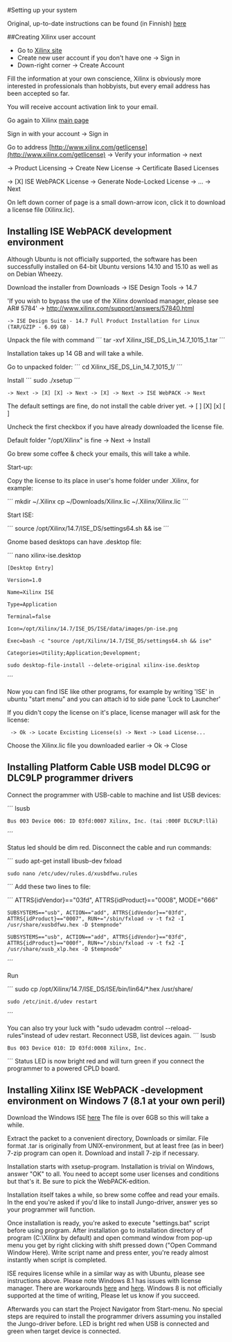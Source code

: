 #Setting up your system

Original, up-to-date instructions can be found (in Finnish) [here](https://kirjoitusalusta.fi/hacklab-x-digi-xilinx-ise)

##Creating Xilinx user account
  - Go to [Xilinx site](http://www.xilinx.com/)
  - Create new user account if you don't have one -> Sign in
  - Down-right corner -> Create Account

Fill the information at your own conscience, Xilinx is obviously more interested in professionals than hobbyists, but every email address has been accepted so far. 

You will receive account activation link to your email.

Go again to Xilinx [main page](http://www.xilinx.com/)

Sign in with your account -> Sign in

Go to address [http://www.xilinx.com/getlicense](http://www.xilinx.com/getlicense) -> Verify your information -> next

-> Product Licensing -> Create New License -> Certificate Based Licenses

-> [X] ISE WebPACK License -> Generate Node-Locked License -> ... -> Next

On left down corner of page is a small down-arrow icon, click it to download a license file (Xilinx.lic).

## Installing ISE WebPACK development environment

Although Ubuntu is not officially supported, the software has been successfully installed on 64-bit Ubuntu versions 14.10 and 15.10 as well as on Debian Wheezy.

Download the installer from Downloads -> ISE Design Tools -> 14.7

'If you wish to bypass the use of the Xilinx download manager, please see AR# 5784' -> http://www.xilinx.com/support/answers/57840.html

    -> ISE Design Suite - 14.7 Full Product Installation for Linux (TAR/GZIP - 6.09 GB)

Unpack the file with command 
´´´
tar -xvf Xilinx_ISE_DS_Lin_14.7_1015_1.tar
´´´

Installation takes up 14 GB and will take a while.

Go to unpacked folder: 
´´´
cd Xilinx_ISE_DS_Lin_14.7_1015_1/
´´´

Install
´´´
sudo ./xsetup
´´´

    -> Next -> [X] [X] -> Next -> [X] -> Next -> ISE WebPACK -> Next

The default settings are fine, do not install the cable driver yet. -> [ ] [X] [x] [ ]

Uncheck the first checkbox if you have already downloaded the license file.

Default folder "/opt/Xilinx" is fine -> Next -> Install

Go brew some coffee & check your emails, this will take a while.

Start-up:

Copy the license to its place in user's home folder under .Xilinx, for example: 

´´´
    mkdir ~/.Xilinx
    cp ~/Downloads/Xilinx.lic ~/.Xilinx/Xilinx.lic
´´´

Start ISE:

´´´
source /opt/Xilinx/14.7/ISE_DS/settings64.sh && ise
´´´

Gnome based desktops can have .desktop file:

´´´
    nano xilinx-ise.desktop
    
    [Desktop Entry]

    Version=1.0

    Name=Xilinx ISE

    Type=Application

    Terminal=false

    Icon=/opt/Xilinx/14.7/ISE_DS/ISE/data/images/pn-ise.png

    Exec=bash -c "source /opt/Xilinx/14.7/ISE_DS/settings64.sh && ise"

    Categories=Utility;Application;Development;

    sudo desktop-file-install --delete-original xilinx-ise.desktop
´´´
    
Now you can find ISE like other programs, for example by writing 'ISE' in ubuntu "start menu" and you can attach id to side pane 'Lock to Launcher'

If you didn't copy the license on it's place, license manager will ask for the license:

     -> Ok -> Locate Excisting License(s) -> Next -> Load License...

Choose the Xilinx.lic file you downloaded earlier -> Ok -> Close


## Installing Platform Cable USB model DLC9G or DLC9LP programmer drivers

Connect the programmer with USB-cable to machine and list USB devices:

´´´
    lsusb

    Bus 003 Device 006: ID 03fd:0007 Xilinx, Inc. (tai :000F DLC9LP:llä)
´´´

Status led should be dim red. Disconnect the cable and run commands:

´´´
    sudo apt-get install libusb-dev fxload

    sudo nano /etc/udev/rules.d/xusbdfwu.rules
´´´
Add these two lines to file:

´´´
    ATTRS{idVendor}=="03fd", ATTRS{idProduct}=="0008", MODE="666"

    SUBSYSTEMS=="usb", ACTION=="add", ATTRS{idVendor}=="03fd", ATTRS{idProduct}=="0007", RUN+="/sbin/fxload -v -t fx2 -I /usr/share/xusbdfwu.hex -D $tempnode"

    SUBSYSTEMS=="usb", ACTION=="add", ATTRS{idVendor}=="03fd", ATTRS{idProduct}=="000f", RUN+="/sbin/fxload -v -t fx2 -I /usr/share/xusb_xlp.hex -D $tempnode"
´´´

Run

´´´
    sudo cp /opt/Xilinx/14.7/ISE_DS/ISE/bin/lin64/*.hex /usr/share/

    sudo /etc/init.d/udev restart
´´´

You can also try your luck with "sudo udevadm control --reload-rules"instead of udev restart.
Reconnect USB, list devices again.
´´´
    lsusb

    Bus 003 Device 010: ID 03fd:0008 Xilinx, Inc.
´´´
Status LED is now bright red and will turn green if you connect the programmer to a powered CPLD board.


## Installing Xilinx ISE WebPACK -development environment on Windows 7 (8.1 at your own peril)

Download the Windows ISE [here](https://secure.xilinx.com/webreg/register.do?group=dlc&htmlfile=&emailFile=&cancellink=&eFrom=&eSubject=&version=14.7&akdm=0&filename=Xilinx_ISE_DS_Win_14.7_1015_1.tar)
The file is over 6GB so this will take a while.

Extract the packet to a convenient directory, Downloads or similar. File format .tar is originally from UNIX-environment, but at least free (as in beer) 7-zip program can open it. Download and install 7-zip if necessary.

Installation starts with xsetup-program. Installation is trivial on Windows, answer "OK" to all. You need to accept some user licenses and conditions but that's it. Be sure to pick the WebPACK-edition.

Installation itself takes a while, so brew some coffee and read your emails. In the end you're asked if you'd like to install Jungo-driver, answer yes so your programmer will function. 

Once installation is ready, you're asked to execute "settings.bat" script before using program. After installation go to installation directory of program (C:\Xilinx by default) and open command window from pop-up menu you get by right clicking with shift pressed down  ("Open Command Window Here). Write script name and press enter, you're ready almost instantly when script is completed.

ISE requires license while in a similar way as with Ubuntu, please see instructions above. Please note Windows 8.1 has issues with license manager. There are workarounds [here](https://www.youtube.com/watch?v=ttPbEcNjdo8) and [here](http://binarykoala.blogspot.fi/2013/10/get-xilinx-ise-146-webpack-to-work-on.html). Windows 8 is not officially supported at the time of writing, Please let us know if you succeed.

Afterwards you can start the Project Navigator from Start-menu. No special steps are required to install the programmer drivers assuming you installed the Jungo-driver before. LED is bright red when USB is connected and green when target device is connected.
